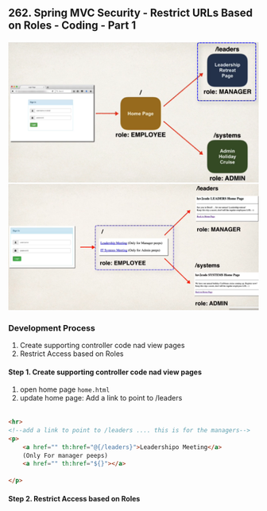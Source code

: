## 262. Spring MVC Security - Restrict URLs Based on Roles - Coding - Part 1
![img.png](img.png)
![img_1.png](img_1.png)


### Development Process 
1. Create supporting controller code nad view pages 
2. Restrict Access based on Roles 


#### Step 1. Create supporting controller code nad view pages 
1. open home page `home.html`
2. update home page: Add a link to point to /leaders
```html

<hr>
<!--add a link to point to /leaders .... this is for the managers-->  
<p>
    <a href="" th:href="@{/leaders}">Leadershipo Meeting</a>
    (Only For manager peeps)
    <a href="" th:href="${}"></a>
    
</p>
```

#### Step 2. Restrict Access based on Roles 